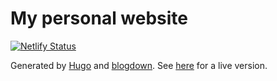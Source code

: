 # My personal website

[![Netlify Status](https://api.netlify.com/api/v1/badges/c08897e4-ecfb-4b7b-b301-0f7edfc334bb/deploy-status)](https://app.netlify.com/sites/bangyou/deploys)

Generated by [Hugo](https://gohugo.io/) and [blogdown](https://github.com/rstudio/blogdown). See [here](https://www.bangyou.me) for a live version.
